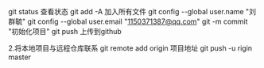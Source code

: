 git status 查看状态
git add -A 加入所有文件
git config --global user.name "刘群毓"
git config --global user.email "1150371387@qq.com"
git -m commit "初始化项目"
git push 上传到github

2.将本地项目与远程仓库联系
git remote add origin 项目地址
git push -u rigin master
